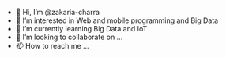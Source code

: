 - 👋 Hi, I’m @zakaria-charra
- 👀 I’m interested in Web and mobile programming and Big Data
- 🌱 I’m currently learning Big Data and IoT
- 💞️ I’m looking to collaborate on ...
- 📫 How to reach me ...

<!---
zakaria-charra/zakaria-charra is a ✨ special ✨ repository because its `README.md` (this file) appears on your GitHub profile.
You can click the Preview link to take a look at your changes.
--->
